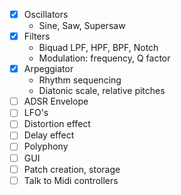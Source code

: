 - [x] Oscillators
    - Sine, Saw, Supersaw
- [x] Filters
    - Biquad LPF, HPF, BPF, Notch
    - Modulation: frequency, Q factor
- [x] Arpeggiator
    - Rhythm sequencing
    - Diatonic scale, relative pitches
- [ ] ADSR Envelope
- [ ] LFO's
- [ ] Distortion effect
- [ ] Delay effect
- [ ] Polyphony
- [ ] GUI
- [ ] Patch creation, storage
- [ ] Talk to Midi controllers